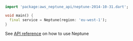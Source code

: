 ```dart
import 'package:aws_neptune_api/neptune-2014-10-31.dart';

void main() {
  final service = Neptune(region: 'eu-west-1');
}
```

See [API reference](https://pub.dev/documentation/aws_neptune_api/latest/neptune-2014-10-31/Neptune-class.html) on how to use Neptune
